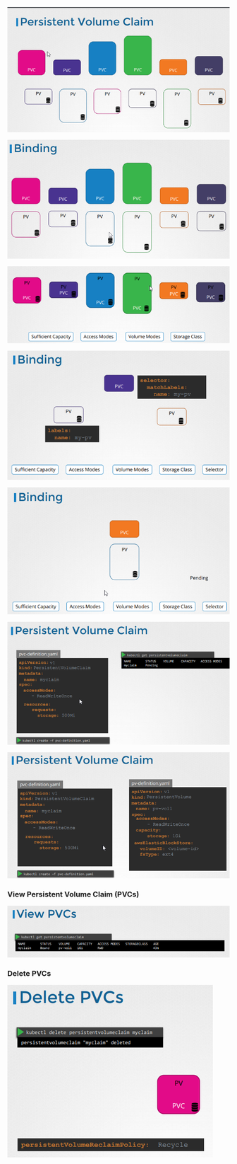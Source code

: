 ![](images/pvc.png)

![](images/pvc1.png)

![](images/pvc2.png)

![](images/pvc3.png)

![](images/pvc4.png)

![](images/pvc5.png)

![](images/pvc6.png)

### View Persistent Volume Claim (PVCs)
![](images/pvc7.png)

### Delete PVCs
![](images/pvc8.png)